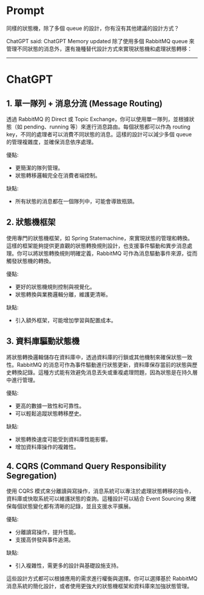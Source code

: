 
# Prompt

同樣的狀態機，除了多個 queue 的設計，你有沒有其他建議的設計方式？

ChatGPT said:
ChatGPT
Memory updated
除了使用多個 RabbitMQ queue 來管理不同狀態的消息外，還有幾種替代設計方式來實現狀態機和處理狀態轉移：


---
# ChatGPT

## 1. 單一隊列 + 消息分流 (Message Routing)

透過 RabbitMQ 的 Direct 或 Topic Exchange，你可以使用單一隊列，並根據狀態（如 pending、running 等）來進行消息路由。每個狀態都可以作為 routing key，不同的處理者可以消費不同狀態的消息。這樣的設計可以減少多個 queue 的管理複雜度，並確保消息依序處理。

優點:

- 更簡潔的隊列管理。
- 狀態轉移邏輯完全在消費者端控制。

缺點:

- 所有狀態的消息都在一個隊列中，可能會導致瓶頸。


## 2. 狀態機框架

使用專門的狀態機框架，如 Spring Statemachine，來實現狀態的管理和轉換。這樣的框架能夠提供更直觀的狀態轉換規則設計，也支援事件驅動和異步消息處理。你可以將狀態轉換規則明確定義，RabbitMQ 可作為消息驅動事件來源，從而觸發狀態機的轉換。

優點:

- 更好的狀態機規則控制與視覺化。
- 狀態轉換與業務邏輯分離，維護更清晰。

缺點:

- 引入額外框架，可能增加學習與配置成本。

## 3. 資料庫驅動狀態機

將狀態轉換邏輯儲存在資料庫中，透過資料庫的行鎖或其他機制來確保狀態一致性。RabbitMQ 的消息可作為事件驅動進行狀態更新，資料庫保存當前的狀態與歷史轉換記錄。這種方式能有效避免消息丟失或重複處理問題，因為狀態是在持久層中進行管理。

優點:

- 更高的數據一致性和可靠性。
- 可以輕鬆追蹤狀態轉移歷史。

缺點:

- 狀態轉換速度可能受到資料庫性能影響。
- 增加資料庫操作的複雜性。

## 4. CQRS (Command Query Responsibility Segregation)

使用 CQRS 模式來分離讀與寫操作，消息系統可以專注於處理狀態轉移的指令，資料庫或快取系統可以維護狀態的查詢。這種設計可以結合 Event Sourcing 來確保每個狀態變化都有清晰的記錄，並且支援水平擴展。

優點:

- 分離讀寫操作，提升性能。
- 支援高併發與事件追溯。

缺點:

- 引入複雜性，需更多的設計與基礎設施支持。


這些設計方式都可以根據應用的需求進行權衡與選擇。你可以選擇基於 RabbitMQ 消息系統的簡化設計，或者使用更強大的狀態機框架和資料庫來加強狀態管理。
